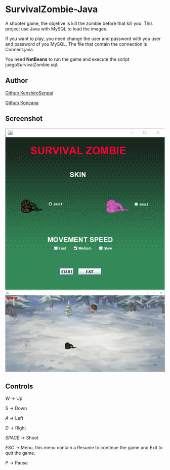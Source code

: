 # SurvivalZombie-Java
A shooter game, the objetive is kill the zombie before that kill you.
This project use Java with MySQL to load the images.

If you want to play, you need change the user and password with you user and password of you MySQL. 
The file that contain the connection is Connect.java.

You need **NetBeans** to run the game and execute the script juegoSurvivalZombie.sql.
## Author
[Github KenshiroSenpai](https://github.com/kenshiroSenpai)

[Github Koncana](https://github.com/koncana)
## Screenshot
![alt text](https://github.com/kenshiroSenpai/SurvivalZombie-Java/blob/master/Screenshot/mainMenu.PNG)
![alt text](https://github.com/kenshiroSenpai/SurvivalZombie-Java/blob/master/Screenshot/game.PNG)
## Controls
*W* -> Up

*S* -> Down

*A* -> Left

*D* -> Right

*SPACE* -> Shoot

*ESC* -> Menu, this menu contain a Resume to continue the game and Exit to quit the game.

*P* -> Pause
